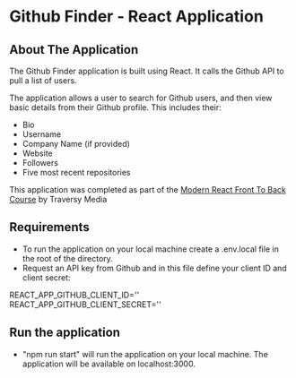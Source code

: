 # Github Finder - React Application

## About The Application

The Github Finder application is built using React. It calls the Github API to pull a list of users.

The application allows a user to search for Github users, and then view basic details from their Github profile. This includes their:

- Bio
- Username
- Company Name (if provided)
- Website
- Followers
- Five most recent repositories

This application was completed as part of the [Modern React Front To Back Course](https://www.udemy.com/course/modern-react-front-to-back/) by Traversy Media

## Requirements

- To run the application on your local machine create a .env.local file in the root of the directory.
- Request an API key from Github and in this file define your client ID and client secret:

REACT_APP_GITHUB_CLIENT_ID=''
REACT_APP_GITHUB_CLIENT_SECRET=''

## Run the application

- "npm run start" will run the application on your local machine. The application will be available on localhost:3000.
